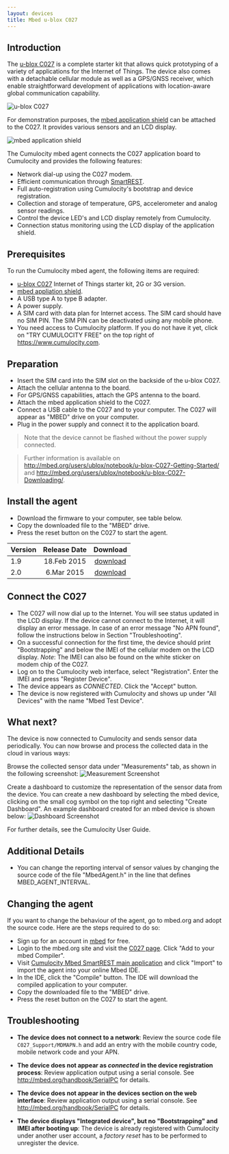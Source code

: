 ```yaml
---
layout: devices
title: Mbed u-blox C027
---
```


## Introduction

The [u-blox C027](https://mbed.org/platforms/u-blox-C027/ "u-blox C027") is a complete starter kit that allows quick prototyping of a variety of applications for the Internet of Things. The device also comes with a detachable cellular module as well as a GPS/GNSS receiver, which enable straightforward development of applications with location-aware global communication capability.

![u-blox C027](/guides/devices/mbed/c027.png)

For demonstration purposes, the [mbed application shield](http://mbed.org/components/mbed-Application-Shield/) can be attached to the C027. It provides various sensors and an LCD display.

![mbed application shield](/guides/devices/mbed/applicationshield.jpg)

The Cumulocity mbed agent connects the C027 application board to Cumulocity and provides the following features:

* Network dial-up using the C027 modem.
* Efficient communication through [SmartREST](/guides/rest/smartrest).
* Full auto-registration using Cumulocity's bootstrap and device registration.
* Collection and storage of temperature, GPS, accelerometer and analog sensor readings.
* Control the device LED's and LCD display remotely from Cumulocity.
* Connection status monitoring using the LCD display of the application shield.

## Prerequisites

To run the Cumulocity mbed agent, the following items are required:

* [u-blox C027](https://mbed.org/platforms/u-blox-C027/) Internet of Things starter kit, 2G or 3G version.
* [mbed appliation shield](https://mbed.org/components/mbed-Application-Shield/).
* A USB type A to type B adapter.
* A power supply.
* A SIM card with data plan for Internet access. The SIM card should have no SIM PIN. The SIM PIN can be deactivated using any mobile phone.
* You need access to Cumulocity platform. If you do not have it yet, click on "TRY CUMULOCITY FREE" on the top right of https://www.cumulocity.com.

## Preparation

* Insert the SIM card into the SIM slot on the backside of the u-blox C027.
* Attach the cellular antenna to the board.
* For GPS/GNSS capabilities, attach the GPS antenna to the board.
* Attach the mbed application shield to the C027.
* Connect a USB cable to the C027 and to your computer. The C027 will appear as "MBED" drive on your computer.
* Plug in the power supply and connect it to the application board.

> Note that the device cannot be flashed without the power supply connected.

> Further information is available on http://mbed.org/users/ublox/notebook/u-blox-C027-Getting-Started/ and http://mbed.org/users/ublox/notebook/u-blox-C027-Downloading/.

## Install the agent

* Download the firmware to your computer, see table below.
* Copy the downloaded file to the "MBED" drive.
* Press the reset button on the C027 to start the agent.

|Version|Release Date|Download|
|---|:-:|:-:|
|1.9|18.Feb 2015| [download](/guides/devices/mbed/firmware-1.9.bin)|
|2.0|6.Mar 2015  | [download](/guides/devices/mbed/firmware-2.0.bin)  |

## Connect the C027

* The C027 will now dial up to the Internet. You will see status updated in the LCD display. If the device cannot connect to the Internet, it will display an error message. In case of an error message "No APN found", follow the instructions below in Section "Troubleshooting".
* On a successful connection for the first time, the device should print "Bootstrapping" and below the IMEI of the cellular modem on the LCD display.
  _Note_: The IMEI can also be found on the white sticker on modem chip of the C027.
* Log on to the Cumulocity web interface, select "Registration". Enter the IMEI and press "Register Device".
* The device appears as *CONNECTED*. Click the "Accept" button.
* The device is now registered with Cumulocity and shows up under "All Devices" with the name "Mbed Test Device".

## What next?

The device is now connected to Cumulocity and sends sensor data periodically. You can now browse and process the collected data in the cloud in various ways:

Browse the collected sensor data under "Measurements" tab, as shown in the following screenshot:
![Measurement Screenshot](/guides/devices/mbed/measurements.png)

Create a dashboard to customize the representation of the sensor data from the device. You can create a new dashboard by selecting the mbed device, clicking on the small cog symbol on the top right and selecting "Create Dashboard".
An example dashboard created for an mbed device is shown below:
![Dashboard Screenshot](/guides/devices/mbed/dashboard.png)

For further details, see the Cumulocity User Guide.

## Additional Details

* You can change the reporting interval of sensor values by changing the source code of the file "MbedAgent.h" in the line that defines MBED_AGENT_INTERVAL.


## Changing the agent

If you want to change the behaviour of the agent, go to mbed.org and adopt the source code. Here are the steps required to do so:

* Sign up for an account in [mbed](https://mbed.org) for free.
* Login to the mbed.org site and visit the [C027 page](https://mbed.org/platforms/u-blox-C027/). Click "Add to your mbed Compiler".
* Visit <a href="http://mbed.org/users/Cumulocity/code/MbedSmartRestMain/" target="_blank" title="Cumulocity Mbed SmartREST main application">Cumulocity Mbed SmartREST main application</a> and click "Import" to import the agent into your online Mbed IDE.
* In the IDE, click the "Compile" button. The IDE will download the compiled application to your computer.
* Copy the downloaded file to the "MBED" drive.
* Press the reset button on the C027 to start the agent.

## Troubleshooting

* **The device does not connect to a network**: Review the source code file `C027_Support/MDMAPN.h` and add an entry with the mobile country code, mobile network code and your APN.

* **The device does not appear as *connected* in the device registration process**: Review application output using a serial console. See http://mbed.org/handbook/SerialPC for details.

* **The device does not appear in the devices section on the web interface**: Review application output using a serial console. See http://mbed.org/handbook/SerialPC for details.

* **The device displays "Integrated device", but no "Bootstrapping" and IMEI after booting up**: The device is already registered with Cumulocity under another user account, a _factory reset_ has to be performed to unregister the device.

